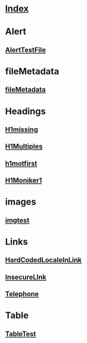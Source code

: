 # [Index](index.md)
# Alert
## [AlertTestFile](Alert/alert-test-file.md)
# fileMetadata
## [fileMetadata](fileMetadata/fileMetadata.md)
# Headings
## [H1missing](headings/H1Missing.md)
## [H1Multiples](headings/H1Missingtest.md) 
## [h1motfirst](http://docs.microsoft.com/en-us)
## [H1Moniker1](headings/H1InMoniker.md)
# images
## [imgtest](Images/ImgTest.md)
# Links
## [HardCodedLocaleInLink](Links/HardCodedLocaleInLink.md)
## [InsecureLInk](Links/InsecureLInk.md)
## [Telephone](Links/Telephone.md)
# Table
## [TableTest](Tables/table_test.md)
